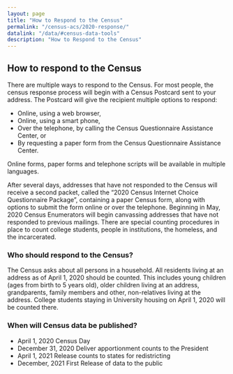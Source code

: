 ```yaml
---
layout: page
title: "How to Respond to the Census"
permalink: "/census-acs/2020-response/"
datalink: "/data/#census-data-tools"
description: "How to Respond to the Census"
---
```


## How to respond to the Census

There are multiple ways to respond to the Census.  For most people, the census response process will begin with a Census Postcard sent to your address. The Postcard will give the recipient multiple options to respond:

* Online, using a web browser,
* Online, using a smart phone,
* Over the telephone, by calling the Census Questionnaire Assistance Center, or 
* By requesting a paper form from the Census Questionnaire Assistance Center.

Online forms, paper forms and telephone scripts will be available in multiple languages.

After several days, addresses that have not responded to the Census will receive a second packet, called the “2020 Census Internet Choice Questionnaire Package”, containing a paper Census form, along with options to submit the form online or over the telephone. Beginning in May, 2020 Census Enumerators will begin canvassing addresses that have not responded to previous mailings.
There are special counting procedures in place to count college students, people in institutions, the homeless, and the incarcerated.

### Who should respond to the Census?
The Census asks about all persons in a household.  All residents living at an address as of April 1, 2020 should be counted.  This includes young children (ages from birth to 5 years old), older children living at an address, grandparents, family members and other, non-relatives living at the address.  College students staying in University housing on April 1, 2020 will be counted there.  

### When will Census data be published?
* April 1, 2020 Census Day
* December 31, 2020 Deliver apportionment counts to the President  
* April 1, 2021 Release counts to states for redistricting
* December, 2021 First Release of data to the public
